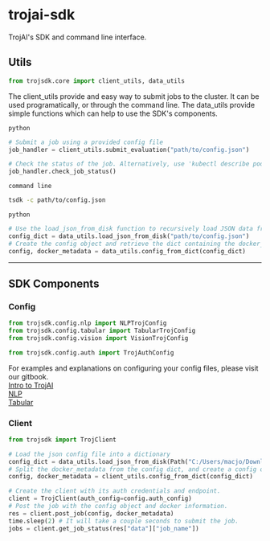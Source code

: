 # trojai-sdk

TrojAI's SDK and command line interface.


## Utils
```python
from trojsdk.core import client_utils, data_utils
```
The client_utils provide and easy way to submit jobs to the cluster. It can be used programatically, or through the command line. The data_utils provide simple functions which can help to use the SDK's components.

`python`
```python
# Submit a job using a provided config file
job_handler = client_utils.submit_evaluation("path/to/config.json")

# Check the status of the job. Alternatively, use 'kubectl describe pod <trojeval job>' within your terminal, with the context set to the cluster.
job_handler.check_job_status()
```
`command line`
```bash
tsdk -c path/to/config.json
```
`python`
```python
# Use the load_json_from_disk function to recursively load JSON data from a file, and its json sub-files, which can be specified by a path string.
config_dict = data_utils.load_json_from_disk("path/to/config.json")
# Create the config object and retrieve the dict containing the docker_metadata if it is present within the config dict.
config, docker_metadata = data_utils.config_from_dict(config_dict)

```
---

## SDK Components


### Config
```python
from trojsdk.config.nlp import NLPTrojConfig
from trojsdk.config.tabular import TabularTrojConfig
from trojsdk.config.vision import VisionTrojConfig

from trojsdk.config.auth import TrojAuthConfig
```
For examples and explanations on configuring your config files, please visit our gitbook.
<br/>[Intro to TrojAI](https://trojai.gitbook.io/trojai/)
<br/>[NLP](https://trojai.gitbook.io/trojai/nlp/configuring-your-nlp-evaluation)
<br/>[Tabular](https://trojai.gitbook.io/trojai/tabular/configuring-your-tabular-evaluation)


### Client
```python
from trojsdk import TrojClient
```

```python
# Load the json config file into a dictionary
config_dict = data_utils.load_json_from_disk(Path("C:/Users/macjo/Downloads/tabular_SMOTETomek_logistic_base.json"))
# Split the docker_metadata from the config dict, and create a config object file.
config, docker_metadata = client_utils.config_from_dict(config_dict)

# Create the client with its auth credentials and endpoint.
client = TrojClient(auth_config=config.auth_config)
# Post the job with the config object and docker information.
res = client.post_job(config, docker_metadata)
time.sleep(2) # It will take a couple seconds to submit the job.
jobs = client.get_job_status(res["data"]["job_name"])
```